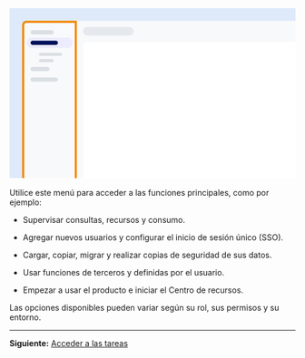 ![Ejemplo que muestra la ubicación del menú en la pantalla.](Images/yfz1720902842214.png)

Utilice este menú para acceder a las funciones principales, como por ejemplo:

-   Supervisar consultas, recursos y consumo.

-   Agregar nuevos usuarios y configurar el inicio de sesión único (SSO).

-   Cargar, copiar, migrar y realizar copias de seguridad de sus datos.

-   Usar funciones de terceros y definidas por el usuario.

-   Empezar a usar el producto e iniciar el Centro de recursos.

Las opciones disponibles pueden variar según su rol, sus permisos y su entorno.

------------------------------------------------------------------------

**Siguiente:** [Acceder a las tareas](njy1721168384549.md)
